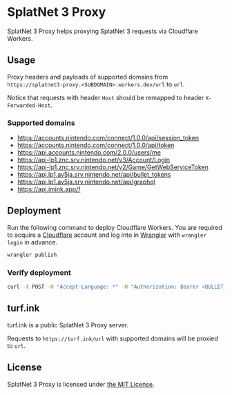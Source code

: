 # SplatNet 3 Proxy

SplatNet 3 Proxy helps proxying SplatNet 3 requests via Cloudflare Workers.

## Usage

Proxy headers and payloads of supported domains from `https://splatnet3-proxy.<SUBDOMAIN>.workers.dev/url` to `url`.

Notice that requests with header `Host` should be remapped to header `X-Forwarded-Host`.

### Supported domains

- https://accounts.nintendo.com/connect/1.0.0/api/session_token
- https://accounts.nintendo.com/connect/1.0.0/api/token
- https://api.accounts.nintendo.com/2.0.0/users/me
- https://api-lp1.znc.srv.nintendo.net/v3/Account/Login
- https://api-lp1.znc.srv.nintendo.net/v2/Game/GetWebServiceToken
- https://api.lp1.av5ja.srv.nintendo.net/api/bullet_tokens
- https://api.lp1.av5ja.srv.nintendo.net/api/graphql
- https://api.imink.app/f

## Deployment

Run the following command to deploy Cloudflare Workers. You are required to acquire a [Cloudflare](https://dash.cloudflare.com/) account and log into in [Wrangler](https://developers.cloudflare.com/workers/wrangler/) with `wrangler login` in advance.

```sh
wrangler publish
```

### Verify deployment

```sh
curl -X POST -H "Accept-Language: *" -H "Authorization: Bearer <BULLET_TOKEN>" -H "Content-Type: application/json" -H "X-Web-View-Ver: <SPLATNET_VERSION>" -d "{\"extensions\":{\"persistedQuery\":{\"sha256Hash\":\"<HASH>\",\"version\":1}}}" https://splatnet3-proxy.<SUBDOMAIN>.workers.dev/https://api.lp1.av5ja.srv.nintendo.net/api/graphql
```

## turf.ink

turf.ink is a public SplatNet 3 Proxy server.

Requests to `https://turf.ink/url` with supported domains will be proxied to `url`.

## License

SplatNet 3 Proxy is licensed under [the MIT License](/LICENSE).
